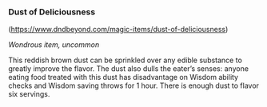 ### Dust of Deliciousness

(https://www.dndbeyond.com/magic-items/dust-of-deliciousness)

_Wondrous item, uncommon_

This reddish brown dust can be sprinkled over any edible substance to greatly improve the flavor. The dust also dulls the eater’s senses: anyone eating food treated with this dust has disadvantage on Wisdom ability checks and Wisdom saving throws for 1 hour. There is enough dust to flavor six servings.